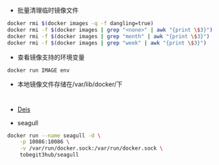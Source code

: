 - 批量清理临时镜像文件

```sh
docker rmi $(docker images -q -f dangling=true)
docker rmi -f $(docker images | grep "<none>" | awk "{print \$3}")
docker rmi -f $(docker images | grep "month" | awk "{print \$3}")
docker rmi -f $(docker images | grep "week" | awk "{print \$3}")
```

- 查看镜像支持的环境变量

```sh
docker run IMAGE env
```

- 本地镜像文件存储在/var/lib/docker/下

#

- [Deis](http://deis.io)

- seagull

```sh
docker run --name seagull -d \
    -p 10086:10086 \
    -v /var/run/docker.sock:/var/run/docker.sock \
    tobegit3hub/seagull
```

